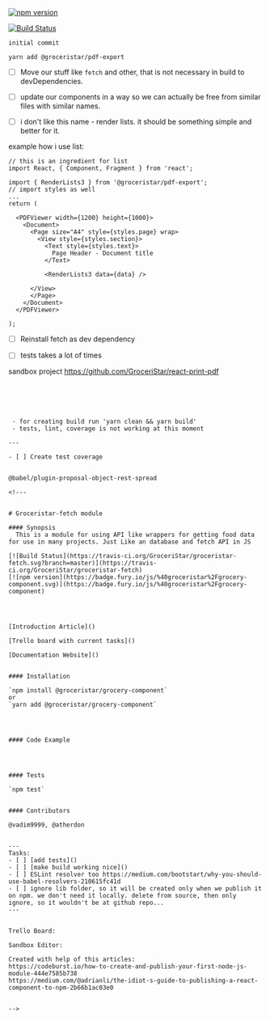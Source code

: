 
[![npm version](https://badge.fury.io/js/%40groceristar%2Fpdf-export.svg)](https://badge.fury.io/js/%40groceristar%2Fpdf-export)

[![Build Status](https://travis-ci.org/GroceriStar/pdf-export-component.svg?branch=master)](https://travis-ci.org/GroceriStar/pdf-export-component)

``` initial commit ```


``` yarn add @groceristar/pdf-export ```

- [ ] Move our stuff like `fetch` and other, that is not necessary in build to devDependencies.


- [ ] update our components in a way so we can actually be free from similar files with similar names.

- [ ] i don't like this name - render lists.
it should be something simple and better for it.


example how i use list:



```
// this is an ingredient for list
import React, { Component, Fragment } from 'react';

import { RenderLists3 } from '@groceristar/pdf-export';
// import styles as well
...
return (

  <PDFViewer width={1200} height={1000}>
    <Document>
      <Page size="A4" style={styles.page} wrap>
        <View style={styles.section}>
          <Text style={styles.text}>
            Page Header - Document title
          </Text>

          <RenderLists3 data={data} />

      </View>
      </Page>
    </Document>
  </PDFViewer>

);
```

- [ ] Reinstall fetch as dev dependency
- [ ] tests takes a lot of times


sandbox project https://github.com/GroceriStar/react-print-pdf

```





 - for creating build run 'yarn clean && yarn build'
 - tests, lint, coverage is not working at this moment

---

- [ ] Create test coverage


@babel/plugin-proposal-object-rest-spread

<!---


# Groceristar-fetch module

#### Synopsis
  This is a module for using API like wrappers for getting food data for use in many projects. Just Like an database and fetch API in JS

[![Build Status](https://travis-ci.org/GroceriStar/groceristar-fetch.svg?branch=master)](https://travis-ci.org/GroceriStar/groceristar-fetch)
[![npm version](https://badge.fury.io/js/%40groceristar%2Fgrocery-component.svg)](https://badge.fury.io/js/%40groceristar%2Fgrocery-component)




[Introduction Article]()

[Trello board with current tasks]()

[Documentation Website]()


#### Installation

`npm install @groceristar/grocery-component`
or
`yarn add @groceristar/grocery-component`




#### Code Example

```

```



#### Tests

`npm test`


#### Contributors

@vadim9999, @atherdon


---
Tasks:
- [ ] [add tests]()
- [ ] [make build working nice]()
- [ ] ESLint resolver too https://medium.com/bootstart/why-you-should-use-babel-resolvers-210615fc41d
- [ ] ignore lib folder, so it will be created only when we publish it on npm. we don't need it locally. delete from source, then only ignore, so it wouldn't be at github repo...
---


Trello Board:

Sandbox Editor:

Created with help of this articles:
https://codeburst.io/how-to-create-and-publish-your-first-node-js-module-444e7585b738
https://medium.com/@adrianli/the-idiot-s-guide-to-publishing-a-react-component-to-npm-2b66b1ac03e0


-->
